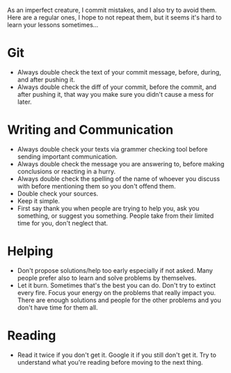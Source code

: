 As an imperfect creature, I commit mistakes, and I also try to avoid them. Here are a regular ones, I hope to not repeat them, but it seems it's hard to learn your lessons sometimes...

# Git
* Always double check the text of your commit message, before, during, and after pushing it.
* Always double check the diff of your commit, before the commit, and after pushing it, that way you make sure you didn't cause a mess for later.

# Writing and Communication
* Always double check your texts via grammer checking tool before sending important communication. 
* Always double check the message you are answering to, before making conclusions or reacting in a hurry.
* Always double check the spelling of the name of whoever you discuss with before mentioning them so you don't offend them. 
* Double check your sources.
* Keep it simple.
* First say thank you when people are trying to help you, ask you something, or suggest you something. People take from their limited time for you, don't neglect that.

# Helping
* Don't propose solutions/help too early especially if not asked. Many people prefer also to learn and solve problems by themselves.
* Let it burn. Sometimes that's the best you can do. Don't try to extinct every fire. Focus your energy on the problems that really impact you. There are enough solutions and people for the other problems and you don't have time for them all.

# Reading
* Read it twice if you don't get it. Google it if you still don't get it. Try to understand what you're reading before moving to the next thing.
